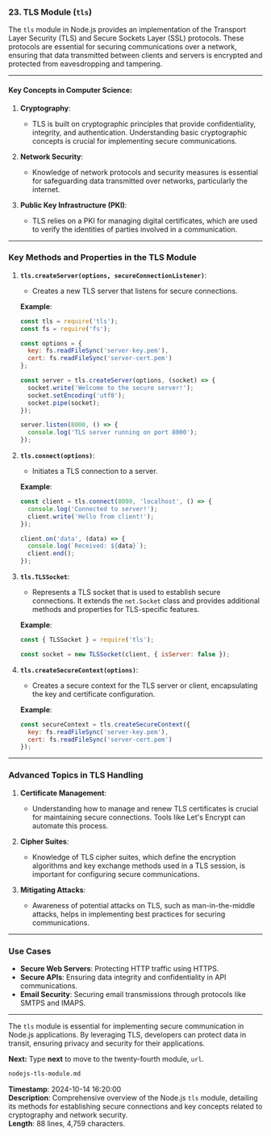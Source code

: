 ### 23. **TLS Module** (`tls`)

The `tls` module in Node.js provides an implementation of the Transport Layer Security (TLS) and Secure Sockets Layer (SSL) protocols. These protocols are essential for securing communications over a network, ensuring that data transmitted between clients and servers is encrypted and protected from eavesdropping and tampering.

---

#### Key Concepts in Computer Science:

1. **Cryptography**:
   - TLS is built on cryptographic principles that provide confidentiality, integrity, and authentication. Understanding basic cryptographic concepts is crucial for implementing secure communications.

2. **Network Security**:
   - Knowledge of network protocols and security measures is essential for safeguarding data transmitted over networks, particularly the internet.

3. **Public Key Infrastructure (PKI)**:
   - TLS relies on a PKI for managing digital certificates, which are used to verify the identities of parties involved in a communication.

---

### **Key Methods and Properties in the TLS Module**

1. **`tls.createServer(options, secureConnectionListener)`**:
   - Creates a new TLS server that listens for secure connections.

   **Example**:
   ```javascript
   const tls = require('tls');
   const fs = require('fs');

   const options = {
     key: fs.readFileSync('server-key.pem'),
     cert: fs.readFileSync('server-cert.pem')
   };

   const server = tls.createServer(options, (socket) => {
     socket.write('Welcome to the secure server!');
     socket.setEncoding('utf8');
     socket.pipe(socket);
   });

   server.listen(8000, () => {
     console.log('TLS server running on port 8000');
   });
   ```

2. **`tls.connect(options)`**:
   - Initiates a TLS connection to a server.

   **Example**:
   ```javascript
   const client = tls.connect(8000, 'localhost', () => {
     console.log('Connected to server!');
     client.write('Hello from client!');
   });

   client.on('data', (data) => {
     console.log(`Received: ${data}`);
     client.end();
   });
   ```

3. **`tls.TLSSocket`**:
   - Represents a TLS socket that is used to establish secure connections. It extends the `net.Socket` class and provides additional methods and properties for TLS-specific features.

   **Example**:
   ```javascript
   const { TLSSocket } = require('tls');

   const socket = new TLSSocket(client, { isServer: false });
   ```

4. **`tls.createSecureContext(options)`**:
   - Creates a secure context for the TLS server or client, encapsulating the key and certificate configuration.

   **Example**:
   ```javascript
   const secureContext = tls.createSecureContext({
     key: fs.readFileSync('server-key.pem'),
     cert: fs.readFileSync('server-cert.pem')
   });
   ```

---

### **Advanced Topics in TLS Handling**

1. **Certificate Management**:
   - Understanding how to manage and renew TLS certificates is crucial for maintaining secure connections. Tools like Let's Encrypt can automate this process.

2. **Cipher Suites**:
   - Knowledge of TLS cipher suites, which define the encryption algorithms and key exchange methods used in a TLS session, is important for configuring secure communications.

3. **Mitigating Attacks**:
   - Awareness of potential attacks on TLS, such as man-in-the-middle attacks, helps in implementing best practices for securing communications.

---

### **Use Cases**
- **Secure Web Servers**: Protecting HTTP traffic using HTTPS.
- **Secure APIs**: Ensuring data integrity and confidentiality in API communications.
- **Email Security**: Securing email transmissions through protocols like SMTPS and IMAPS.

---

The `tls` module is essential for implementing secure communication in Node.js applications. By leveraging TLS, developers can protect data in transit, ensuring privacy and security for their applications.

**Next:** Type **next** to move to the twenty-fourth module, `url`.

```md
nodejs-tls-module.md
```

**Timestamp**: 2024-10-14 16:20:00  
**Description**: Comprehensive overview of the Node.js `tls` module, detailing its methods for establishing secure connections and key concepts related to cryptography and network security.  
**Length**: 88 lines, 4,759 characters.
